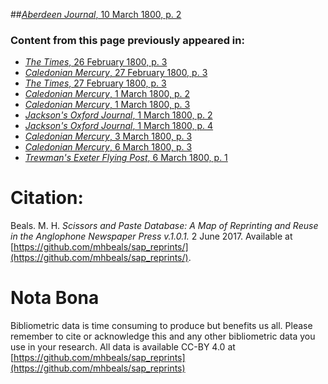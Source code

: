 ##[*Aberdeen Journal*, 10 March 1800, p. 2](https://mhbeals.github.io/sap_html/Aberdeen-Journal/Aberdeen-Journal-10-March-1800-p-2)

### Content from this page previously appeared in:
+ [*The Times*, 26 February 1800, p. 3](https://mhbeals.github.io/sap_html/The-Times/The-Times-26-February-1800-p-3)
+ [*Caledonian Mercury*, 27 February 1800, p. 3](https://mhbeals.github.io/sap_html/Caledonian-Mercury/Caledonian-Mercury-27-February-1800-p-3)
+ [*The Times*, 27 February 1800, p. 3](https://mhbeals.github.io/sap_html/The-Times/The-Times-27-February-1800-p-3)
+ [*Caledonian Mercury*, 1 March 1800, p. 2](https://mhbeals.github.io/sap_html/Caledonian-Mercury/Caledonian-Mercury-1-March-1800-p-2)
+ [*Caledonian Mercury*, 1 March 1800, p. 3](https://mhbeals.github.io/sap_html/Caledonian-Mercury/Caledonian-Mercury-1-March-1800-p-3)
+ [*Jackson's Oxford Journal*, 1 March 1800, p. 2](https://mhbeals.github.io/sap_html/Jackson's-Oxford-Journal/Jackson's-Oxford-Journal-1-March-1800-p-2)
+ [*Jackson's Oxford Journal*, 1 March 1800, p. 4](https://mhbeals.github.io/sap_html/Jackson's-Oxford-Journal/Jackson's-Oxford-Journal-1-March-1800-p-4)
+ [*Caledonian Mercury*, 3 March 1800, p. 3](https://mhbeals.github.io/sap_html/Caledonian-Mercury/Caledonian-Mercury-3-March-1800-p-3)
+ [*Caledonian Mercury*, 6 March 1800, p. 3](https://mhbeals.github.io/sap_html/Caledonian-Mercury/Caledonian-Mercury-6-March-1800-p-3)
+ [*Trewman's Exeter Flying Post*, 6 March 1800, p. 1](https://mhbeals.github.io/sap_html/Trewman's-Exeter-Flying-Post/Trewman's-Exeter-Flying-Post-6-March-1800-p-1)
                    
# Citation: 

Beals. M. H. *Scissors and Paste Database: A Map of Reprinting and Reuse in the Anglophone Newspaper Press v.1.0.1.* 2 June 2017. Available at [https://github.com/mhbeals/sap_reprints/](https://github.com/mhbeals/sap_reprints/). 
                    
# Nota Bona

Bibliometric data is time consuming to produce but benefits us all. Please remember to cite or acknowledge this and any other bibliometric data you use in your research. All data is available CC-BY 4.0 at [https://github.com/mhbeals/sap_reprints](https://github.com/mhbeals/sap_reprints)